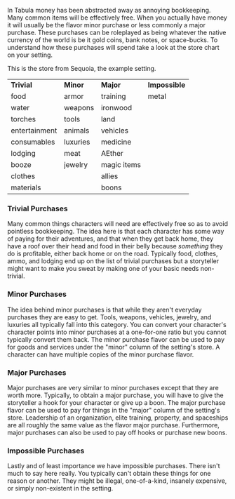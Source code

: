 In Tabula money has been abstracted away as annoying bookkeeping. Many common items will be effectively free. When you actually have money it will usually be the flavor minor purchase or less commonly a major purchase. These purchases can be roleplayed as being whatever the native currency of the world is be it gold coins, bank notes, or space-bucks. To understand how these purchases will spend take a look at the store chart on your setting.

This is the store from Sequoia, the example setting.

|   |   |   |   |
|---|---|---|---|
|**Trivial**|**Minor**|**Major**|**Impossible**|
|food|armor|training|metal|
|water|weapons|ironwood||
|torches|tools|land||
|entertainment|animals|vehicles||
|consumables|luxuries|medicine||
|lodging|meat|AEther||
|booze|jewelry|magic items||
|clothes||allies||
|materials||boons||

### **Trivial Purchases**

Many common things characters will need are effectively free so as to avoid pointless bookkeeping. The idea here is that each character has some way of paying for their adventures, and that when they get back home, they have a roof over their head and food in their belly because _something_ they do is profitable, either back home or on the road. Typically food, clothes, ammo, and lodging end up on the list of trivial purchases but a storyteller might want to make you sweat by making one of your basic needs non-trivial.

### **Minor Purchases**

The idea behind minor purchases is that while they aren't everyday purchases they are easy to get. Tools, weapons, vehicles, jewelry, and luxuries all typically fall into this category. You can convert your character's character points into minor purchases at a one-for-one ratio but you cannot typically convert them back. The minor purchase flavor can be used to pay for goods and services under the "minor" column of the setting's store. A character can have multiple copies of the minor purchase flavor.

### **Major Purchases**

Major purchases are very similar to minor purchases except that they are worth more. Typically, to obtain a major purchase, you will have to give the storyteller a hook for your character or give up a boon. The major purchase flavor can be used to pay for things in the "major" column of the setting's store. Leadership of an organization, elite training, property, and spaceships are all roughly the same value as the flavor major purchase. Furthermore, major purchases can also be used to pay off hooks or purchase new boons.

### **Impossible Purchases**

Lastly and of least importance we have impossible purchases. There isn't much to say here really. You typically can't obtain these things for one reason or another. They might be illegal, one-of-a-kind, insanely expensive, or simply non-existent in the setting.
